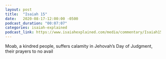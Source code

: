 ```yaml
---
layout: post
title:  "Isaiah 15"
date:   2020-08-17-12:00:00 -0500
podcast_duration: "00:07:07"
categories: isaiah-explained
podcast_link: https://www.isaiahexplained.com/media/commentary/Isaiah15.mp3
---
```

Moab, a kindred people, suffers calamity in Jehovah’s Day of Judgment, their prayers to no avail
